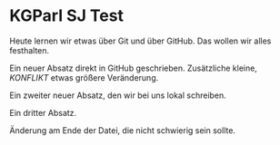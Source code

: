
# KGParl SJ Test

Heute lernen wir etwas über Git und über GitHub.
Das wollen wir alles festhalten.

Ein neuer Absatz direkt in GitHub geschrieben. Zusätzliche kleine, _KONFLIKT_ etwas größere Veränderung.

Ein zweiter neuer Absatz, den wir bei uns lokal schreiben.


Ein dritter Absatz.

Änderung am Ende der Datei, die nicht schwierig sein sollte.

